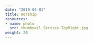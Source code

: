 ```yaml
---
date: "2019-04-01"
title: Worship
resources:
- name: photo
  src: thumbnail_Service-TopRight.jpg
weight: 20
---
```




